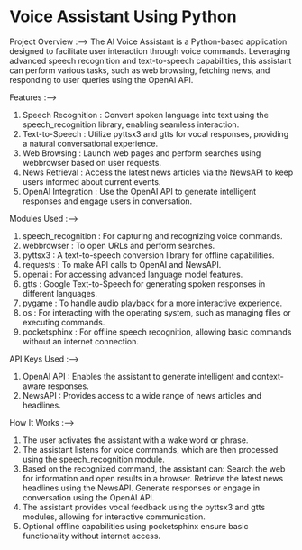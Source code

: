 # Voice Assistant Using Python

Project Overview :-->
The AI Voice Assistant is a Python-based application designed to facilitate user interaction through voice commands. Leveraging advanced speech recognition and text-to-speech capabilities, this assistant can perform various tasks, such as web browsing, fetching news, and responding to user queries using the OpenAI API.

Features :-->
1. Speech Recognition : Convert spoken language into text using the speech_recognition library, enabling seamless interaction.
2. Text-to-Speech : Utilize pyttsx3 and gtts for vocal responses, providing a natural conversational experience.
3. Web Browsing : Launch web pages and perform searches using webbrowser based on user requests.
4. News Retrieval : Access the latest news articles via the NewsAPI to keep users informed about current events.
5. OpenAI Integration : Use the OpenAI API to generate intelligent responses and engage users in conversation.

Modules Used :-->
1. speech_recognition : For capturing and recognizing voice commands.
2. webbrowser : To open URLs and perform searches.
3. pyttsx3 : A text-to-speech conversion library for offline capabilities.
4. requests : To make API calls to OpenAI and NewsAPI.
5. openai : For accessing advanced language model features.
6. gtts : Google Text-to-Speech for generating spoken responses in different languages.
7. pygame : To handle audio playback for a more interactive experience.
8. os : For interacting with the operating system, such as managing files or executing commands.
9. pocketsphinx : For offline speech recognition, allowing basic commands without an internet connection.

API Keys Used :-->
1. OpenAI API : Enables the assistant to generate intelligent and context-aware responses.
2. NewsAPI : Provides access to a wide range of news articles and headlines.

How It Works :-->
1. The user activates the assistant with a wake word or phrase.
2. The assistant listens for voice commands, which are then processed using the speech_recognition module.
3. Based on the recognized command, the assistant can:
   Search the web for information and open results in a browser.
   Retrieve the latest news headlines using the NewsAPI.
   Generate responses or engage in conversation using the OpenAI API.
4. The assistant provides vocal feedback using the pyttsx3 and gtts modules, allowing for interactive communication.
5. Optional offline capabilities using pocketsphinx ensure basic functionality without internet access.
